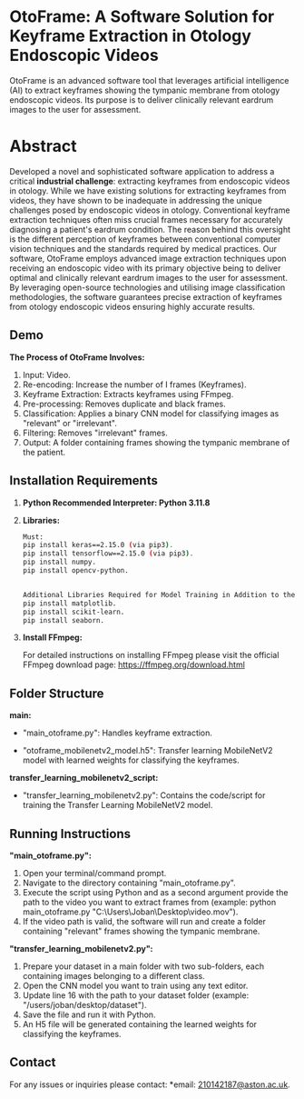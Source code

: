 # OtoFrame: A Software Solution for Keyframe Extraction in Otology Endoscopic Videos

OtoFrame is an advanced software tool that leverages artificial intelligence (AI) to extract keyframes showing the tympanic membrane from otology endoscopic videos. Its purpose is to deliver clinically relevant eardrum images to the user for assessment.

# Abstract

Developed a novel and sophisticated software application to address a critical **industrial challenge**: extracting keyframes from endoscopic videos in otology. While we have existing solutions for extracting keyframes from videos, they have shown to be inadequate in addressing the unique challenges posed by endoscopic videos in otology. Conventional keyframe extraction techniques often miss crucial frames necessary for accurately diagnosing a patient's eardrum condition. The reason behind this oversight is the different perception of keyframes between conventional computer vision techniques and the standards required by medical practices. Our software, OtoFrame employs advanced image extraction techniques upon receiving an endoscopic video with its primary objective being to deliver optimal and clinically relevant eardrum images to the user for assessment. By leveraging open-source technologies and utilising image classification methodologies, the software guarantees precise extraction of keyframes from otology endoscopic videos ensuring highly accurate results.


## Demo



**The Process of OtoFrame Involves:**
1. Input: Video.
2. Re-encoding: Increase the number of I frames (Keyframes).
3. Keyframe Extraction: Extracts keyframes using FFmpeg.
4. Pre-processing: Removes duplicate and black frames.
5. Classification: Applies a binary CNN model for classifying images as "relevant" or "irrelevant".
6. Filtering: Removes "irrelevant" frames.
7. Output: A folder containing frames showing the tympanic membrane of the patient.


## Installation Requirements


1. **Python Recommended Interpreter: Python 3.11.8**
2. **Libraries:**

   ```bash
   Must:
   pip install keras==2.15.0 (via pip3).
   pip install tensorflow==2.15.0 (via pip3).
   pip install numpy.
   pip install opencv-python.


   Additional Libraries Required for Model Training in Addition to the Must:
   pip install matplotlib.
   pip install scikit-learn.
   pip install seaborn.
   ```
3. **Install FFmpeg:**

   For detailed instructions on installing FFmpeg please visit the official FFmpeg download page: 
   https://ffmpeg.org/download.html

## Folder Structure 

**main:**
           
* "main_otoframe.py": Handles keyframe extraction.

* "otoframe_mobilenetv2_model.h5": Transfer learning MobileNetV2 model with learned weights for classifying the keyframes.

**transfer_learning_mobilenetv2_script:**
* "transfer_learning_mobilenetv2.py": Contains the code/script for training the Transfer Learning MobileNetV2 model.


## Running Instructions
**"main_otoframe.py":**

1. Open your terminal/command prompt.
2. Navigate to the directory containing "main_otoframe.py".
3. Execute the script using Python and as a second argument provide the path to the video you want to extract frames from (example: python main_otoframe.py "C:\Users\Joban\Desktop\video.mov").
4. If the video path is valid, the software will run and create a folder containing "relevant" frames showing the tympanic membrane.


**"transfer_learning_mobilenetv2.py":**

1. Prepare your dataset in a main folder with two sub-folders, each containing images belonging to a different class.
2. Open the CNN model you want to train using any text editor.
3. Update line 16 with the path to your dataset folder (example: "/users/joban/desktop/dataset").
4. Save the file and run it with Python.
5. An H5 file will be generated containing the learned weights for classifying the keyframes.


## Contact

For any issues or inquiries please contact:
*email: 210142187@aston.ac.uk.